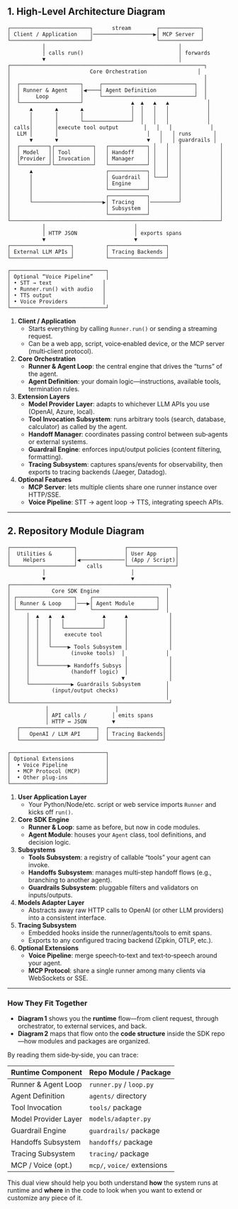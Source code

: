 

## 1. High‑Level Architecture Diagram

```
┌─────────────────────────┐      stream        ┌─────────────┐
│ Client / Application    │───────────────────▶│ MCP Server  │
└─────────────────────────┘                    └─────────────┘
           │                                          │
           │ calls run()                              │ forwards
           ▼                                          │
┌─────────────────────────────────────────────────────────────┐
│                         Core Orchestration                │
│                                                             │
│  ┌───────────────────┐     ┌─────────────────────────────┐  │
│  │ Runner & Agent    │◀────┤ Agent Definition            │  │
│  │     Loop          │     └─────────────────────────────┘  │
│  └───────────────────┘               ▲  ▲   ▲   ▲            │
│      ▲       ▲       ▲               │  │   │   │            │
│      │       │       │               │  │   │   │            │
│      │       │       └───────────────┘  │   │   │            │
│ calls│       │execute tool output        │   │   │            │
│  LLM │       │                            │   │   │ runs       │
│      ▼       ▼                            ▼   │   │ guardrails │
│  ┌─────────┐┌────────────┐   ┌────────────┐ │   │   │            │
│  │ Model   ││ Tool       │   │ Handoff    │ │   │   │            │
│  │Provider ││ Invocation │   │ Manager    │ │   │   │            │
│  └─────────┘└────────────┘   └────────────┘ │   │   │            │
│      ▲                       ┌────────────┐ │   │   │            │
│      │                       │ Guardrail  │ └───┘   │            │
│      │                       │ Engine     │         │            │
│      │                       └────────────┘         │            │
│      │                       ┌────────────┐         │            │
│      └──────────────────────▶│ Tracing    │─────────┘            │
│                              │ Subsystem  │                      │
│                              └────────────┘                      │
└──────────────────────────────────────────────────────────────────┘
           │                            │
           │ HTTP JSON                  │ exports spans
           ▼                            ▼
┌───────────────────┐          ┌──────────────────┐
│ External LLM APIs │          │ Tracing Backends │
└───────────────────┘          └──────────────────┘

┌──────────────────────────────┐
│ Optional “Voice Pipeline”    │
│ • STT → text                │
│ • Runner.run() with audio   │
│ • TTS output                │
│ • Voice Providers           │
└──────────────────────────────┘

```

1. **Client / Application**
   - Starts everything by calling `Runner.run()` or sending a streaming request.
   - Can be a web app, script, voice‑enabled device, or the MCP server (multi‑client protocol).
2. **Core Orchestration**
   - **Runner & Agent Loop**: the central engine that drives the “turns” of the agent.
   - **Agent Definition**: your domain logic—instructions, available tools, termination rules.
3. **Extension Layers**
   - **Model Provider Layer**: adapts to whichever LLM APIs you use (OpenAI, Azure, local).
   - **Tool Invocation Subsystem**: runs arbitrary tools (search, database, calculator) as called by the agent.
   - **Handoff Manager**: coordinates passing control between sub‑agents or external systems.
   - **Guardrail Engine**: enforces input/output policies (content filtering, formatting).
   - **Tracing Subsystem**: captures spans/events for observability, then exports to tracing backends (Jaeger, Datadog).
4. **Optional Features**
   - **MCP Server**: lets multiple clients share one runner instance over HTTP/SSE.
   - **Voice Pipeline**: STT → agent loop → TTS, integrating speech APIs.

---

## 2. Repository Module Diagram

```
┌────────────────────┐               ┌───────────────┐
│  Utilities &       │               │ User App      │
│    Helpers         │◀──────────────│ (App / Script)│
└────────────────────┘   calls       └───────────────┘
           │                           │
           ▼                           ▼
┌──────────────────────────────────────────────────┐
│             Core SDK Engine                     │
│ ┌──────────────────┐    ┌────────────────────┐  │
│ │ Runner & Loop    │───▶│ Agent Module       │  │
│ └──────────────────┘    └────────────────────┘  │
│     │  ▲   ▲   ▲            ▲      ▲             │
│     │  │   │   │            │      │             │
│     │  │   │   └────────────┘      │             │
│     │  │   │    execute tool       │             │
│     │  │   │                       │             │
│     │  │   └─────▶ Tools Subsystem │             │
│     │  │          (invoke tools)  │             │
│     │  │                           │             │
│     │  └─────────▶ Handoffs Subsys │             │
│     │             (handoff logic)  │             │
│     │                             ▼              │
│     └─────────────▶ Guardrails Subsystem        │
│             (input/output checks)               │
│                                                 │
└──────────────────────────────────────────────────┘
            │                     │
            │ API calls /        │ emits spans
            │ HTTP ↔ JSON        ▼
   ┌────────────────────────┐  ┌─────────────────┐
   │   OpenAI / LLM API     │  │ Tracing Backends│
   └────────────────────────┘  └─────────────────┘

┌──────────────────────────────┐
│ Optional Extensions          │
│  • Voice Pipeline            │
│  • MCP Protocol (MCP)        │
│  • Other plug‑ins            │
└──────────────────────────────┘

```

1. **User Application Layer**
   - Your Python/Node/etc. script or web service imports `Runner` and kicks off `run()`.
2. **Core SDK Engine**
   - **Runner & Loop**: same as before, but now in code modules.
   - **Agent Module**: houses your `Agent` class, tool definitions, and decision logic.
3. **Subsystems**
   - **Tools Subsystem**: a registry of callable “tools” your agent can invoke.
   - **Handoffs Subsystem**: manages multi‑step handoff flows (e.g., branching to another agent).
   - **Guardrails Subsystem**: pluggable filters and validators on inputs/outputs.
4. **Models Adapter Layer**
   - Abstracts away raw HTTP calls to OpenAI (or other LLM providers) into a consistent interface.
5. **Tracing Subsystem**
   - Embedded hooks inside the runner/agents/tools to emit spans.
   - Exports to any configured tracing backend (Zipkin, OTLP, etc.).
6. **Optional Extensions**
   - **Voice Pipeline**: merge speech‑to‑text and text‑to‑speech around your agent.
   - **MCP Protocol**: share a single runner among many clients via WebSockets or SSE.

---

### How They Fit Together

- **Diagram 1** shows you the **runtime** flow—from client request, through orchestrator, to external services, and back.
- **Diagram 2** maps that flow onto the **code structure** inside the SDK repo—how modules and packages are organized.

By reading them side‑by‑side, you can trace:

| Runtime Component    | Repo Module / Package       |
| -------------------- | --------------------------- |
| Runner & Agent Loop  | `runner.py` / `loop.py`     |
| Agent Definition     | `agents/` directory         |
| Tool Invocation      | `tools/` package            |
| Model Provider Layer | `models/adapter.py`         |
| Guardrail Engine     | `guardrails/` package       |
| Handoffs Subsystem   | `handoffs/` package         |
| Tracing Subsystem    | `tracing/` package          |
| MCP / Voice (opt.)   | `mcp/`, `voice/` extensions |

This dual view should help you both understand **how** the system runs at runtime and **where** in the code to look when you want to extend or customize any piece of it.
